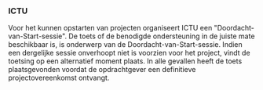 ### ICTU

Voor het kunnen opstarten van projecten organiseert ICTU een "Doordacht-van-Start-sessie". De toets of de benodigde ondersteuning in de juiste mate beschikbaar is, is onderwerp van de Doordacht-van-Start-sessie. Indien een dergelijke sessie onverhoopt niet is voorzien voor het project, vindt de toetsing op een alternatief moment plaats. In alle gevallen heeft de toets plaatsgevonden voordat de opdrachtgever een definitieve projectovereenkomst ontvangt.
